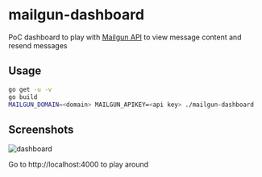 # mailgun-dashboard

PoC dashboard to play with [Mailgun API](https://github.com/mailgun/mailgun-go) to view message content and resend messages

## Usage

```bash
go get -u -v
go build
MAILGUN_DOMAIN=<domain> MAILGUN_APIKEY=<api key> ./mailgun-dashboard
```

## Screenshots

![dashboard](http://i.imgur.com/8lb6l82.png)

Go to http://localhost:4000 to play around
